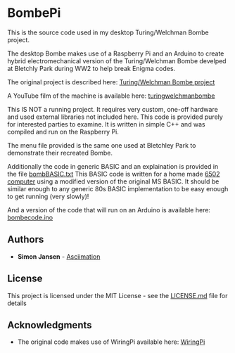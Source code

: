 # BombePi

This is the source code used in my desktop Turing/Welchman Bombe project.

The desktop Bombe makes use of a Raspberry Pi and an Arduino to create hybrid electromechanical version of the Turing/Welchman Bombe develped at Bletchly Park during WW2 to help break Enigma codes.

The original project is described here: [Turing/Welchman Bombe project](https://web.archive.org/web/20190816231400/http://www.asciimation.co.nz/bb/category/turing-welchman-bombe)

A YouTube film of the machine is available here: [turingwelchmanbombe](https://www.youtube.com/watch?v=TmlbNDreLDk)

This IS NOT a running project. It requires very custom, one-off hardware and used external libraries not included here. This code is provided purely for interested parties to examine. It is written in simple C++ and was compiled and run on the Raspberry Pi.

The menu file provided is the same one used at Bletchley Park to demonstrate their recreated Bombe.

Additionally the code in generic BASIC and an explaination is provided in the file [bombBASIC.txt](bombeBASIC.txt)
This BASIC code is written for a home made [6502 computer](https://web.archive.org/web/20190803190500/http://www.asciimation.co.nz/bb/category/6502-computer) using a modified version of the original MS BASIC. It should be similar enough to any generic 80s BASIC implementation to be easy enough to get running (very slowly)!

And a version of the code that will run on an Arduino is available here: [bombecode.ino](/bombecode/bombecode.ino)

## Authors

* **Simon Jansen** - [Asciimation](http://www.asciimation.co.nz)

## License

This project is licensed under the MIT License - see the [LICENSE.md](LICENSE.md) file for details

## Acknowledgments

* The original code makes use of WiringPi available here: [WiringPi](http://wiringpi.com/)

